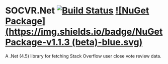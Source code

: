 SOCVR.Net [![Build Status](https://travis-ci.org/SO-Close-Vote-Reviewers/SOCVR.Net.svg?branch=master)](https://travis-ci.org/SO-Close-Vote-Reviewers/SOCVR.Net) [![NuGet Package](https://img.shields.io/badge/NuGet Package-v1.1.3 (beta)-blue.svg)](https://www.nuget.org/packages/SOCVR.Net/)
=====

A .Net (4.5) library for fetching Stack Overflow user close vote review data.
